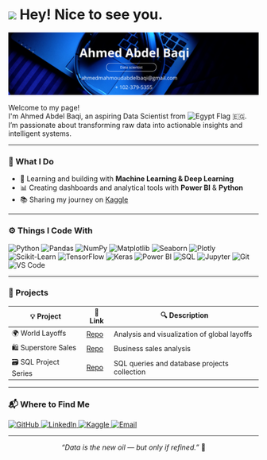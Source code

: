 <h1><img src="https://emojis.slackmojis.com/emojis/images/1531849430/4246/blob-sunglasses.gif" width="30"/> Hey! Nice to see you.</h1>

<p align="center">
  <img src="https://github.com/Ahmed249323/Ahmed249323/blob/main/Black%20Gold%20Minimalist%20Elegant%20Business%20LinkedIn%20Banner.png?raw=true" alt="LinkedIn Banner" width="1000" />
</p>

<p>
  Welcome to my page! <br />
  I'm Ahmed Abdel Baqi, an aspiring Data Scientist from
  <img src="https://flagcdn.com/w20/eg.png" width="20" alt="Egypt Flag" /> 🇪🇬.
  <br />
  I’m passionate about transforming raw data into actionable insights and intelligent systems.
</p>

---

### 💼 What I Do

- 🧠 Learning and building with **Machine Learning & Deep Learning**
- 📊 Creating dashboards and analytical tools with **Power BI** & **Python**
- 📚 Sharing my journey on [Kaggle](https://www.kaggle.com/ahmedabdelbaqi)

---

### ⚙️ Things I Code With

<p>
  <img alt="Python" src="https://img.shields.io/badge/-Python-3776AB?style=flat-square&logo=python&logoColor=white" />
  <img alt="Pandas" src="https://img.shields.io/badge/-Pandas-150458?style=flat-square&logo=pandas&logoColor=white" />
  <img alt="NumPy" src="https://img.shields.io/badge/-NumPy-013243?style=flat-square&logo=numpy&logoColor=white" />
  <img alt="Matplotlib" src="https://img.shields.io/badge/-Matplotlib-11557C?style=flat-square&logo=matplotlib&logoColor=white" />
  <img alt="Seaborn" src="https://img.shields.io/badge/-Seaborn-2E3436?style=flat-square&logo=python&logoColor=white" />
  <img alt="Plotly" src="https://img.shields.io/badge/-Plotly-3F4F75?style=flat-square&logo=plotly&logoColor=white" />
  <img alt="Scikit-Learn" src="https://img.shields.io/badge/-Scikit_Learn-F7931E?style=flat-square&logo=scikit-learn&logoColor=white" />
  <img alt="TensorFlow" src="https://img.shields.io/badge/-TensorFlow-FF6F00?style=flat-square&logo=tensorflow&logoColor=white" />
  <img alt="Keras" src="https://img.shields.io/badge/-Keras-D00000?style=flat-square&logo=keras&logoColor=white" />
  <img alt="Power BI" src="https://img.shields.io/badge/-Power%20BI-F2C811?style=flat-square&logo=powerbi&logoColor=black" />
  <img alt="SQL" src="https://img.shields.io/badge/-SQL-003B57?style=flat-square&logo=mysql&logoColor=white" />
  <img alt="Jupyter" src="https://img.shields.io/badge/-Jupyter-F37626?style=flat-square&logo=jupyter&logoColor=white" />
  <img alt="Git" src="https://img.shields.io/badge/-Git-F05032?style=flat-square&logo=git&logoColor=white" />
  <img alt="VS Code" src="https://img.shields.io/badge/-VSCode-007ACC?style=flat-square&logo=visual-studio-code&logoColor=white" />
</p>

---

### 🧠 Projects

| 💡 Project               | 🔗 Link                                                                              | 🔍 Description                                    |
|-------------------------|-------------------------------------------------------------------------------------|--------------------------------------------------|
| 🌍 World Layoffs         | [Repo](https://github.com/Ahmed249323/World-Layoffs)                               | Analysis and visualization of global layoffs    |
| 🛍️ Superstore Sales     | [Repo](https://github.com/Ahmed249323/Superstore-Sales-Analysis)                    | Business sales analysis                           |
| 🗃️ SQL Project Series   | [Repo](https://github.com/Ahmed249323/SQL-Project-Series)                           | SQL queries and database projects collection     |

---

### 📬 Where to Find Me

<p>
  <a href="https://github.com/Ahmed249323" target="_blank">
    <img alt="GitHub" src="https://img.shields.io/badge/GitHub-181717.svg?style=for-the-badge&logo=github&logoColor=white"/>
  </a>
  <a href="https://www.linkedin.com/in/ahmed-abdel-baqi-931b29338/" target="_blank">
    <img alt="LinkedIn" src="https://img.shields.io/badge/LinkedIn-0077B5.svg?style=for-the-badge&logo=linkedin&logoColor=white"/>
  </a>
  <a href="https://www.kaggle.com/ahmedabdelbaqi" target="_blank">
    <img alt="Kaggle" src="https://img.shields.io/badge/Kaggle-20BEFF.svg?style=for-the-badge&logo=kaggle&logoColor=white"/>
  </a>
  <a href="mailto:ahmedmahmoudabdelbaqi@gmail.com" target="_blank">
    <img alt="Email" src="https://img.shields.io/badge/Email-D14836?style=for-the-badge&logo=gmail&logoColor=white"/>
  </a>
</p>

---

<p align="center"><i>“Data is the new oil — but only if refined.”</i> 🚀</p>
